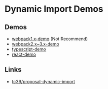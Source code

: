 # Dynamic Import Demos

## Demos

* [webpack1.x-demo](webpack1.x-demo) (Not Recommend)
* [webpack2.x~3.x-demo](webpack2.x~3.x-demo)
* [typescript-demo](typescript-demo)
* [react-demo](react-demo)

## Links

* [tc39/proposal-dynamic-import](https://github.com/tc39/proposal-dynamic-import)
